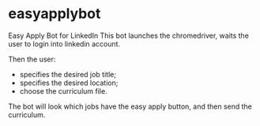 # easyapplybot
Easy Apply Bot for LinkedIn
This bot launches the chromedriver, waits the user to login into linkedin account.

Then the user:
 -  specifies the desired job title;
 -  specifies the desired location;
 -  choose the curriculum file.
 
 The bot will look which jobs have the easy apply button, and then send the curriculum.
